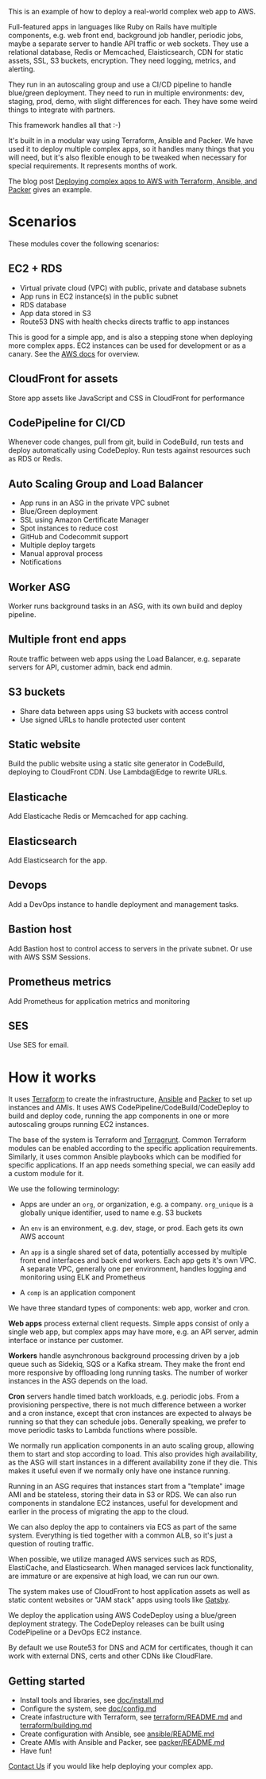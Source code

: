 This is an example of how to deploy a real-world complex web app to AWS.

Full-featured apps in languages like Ruby on Rails have multiple components,
e.g. web front end, background job handler, periodic jobs, maybe a separate
server to handle API traffic or web sockets. They use a relational database,
Redis or Memcached, Elaisticsearch, CDN for static assets, SSL, S3 buckets,
encryption.  They need logging, metrics, and alerting.

They run in an autoscaling group and use a CI/CD pipeline to handle blue/green
deployment. They need to run in multiple environments: dev, staging, prod,
demo, with slight differences for each. They have some weird things to integrate
with partners.

This framework handles all that :-)

It's built in in a modular way using Terraform, Ansible and Packer. We have
used it to deploy multiple complex apps, so it handles many things that
you will need, but it's also flexible enough to be tweaked when necessary for
special requirements. It represents months of work.

The blog post
[Deploying complex apps to AWS with Terraform, Ansible, and Packer](https://www.cogini.com/blog/deploying-complex-apps-to-aws-with-terraform-ansible-and-packer/)
gives an example.

# Scenarios

These modules cover the following scenarios:

## EC2 + RDS

* Virtual private cloud (VPC) with public, private and database subnets
* App runs in EC2 instance(s) in the public subnet
* RDS database
* App data stored in S3
* Route53 DNS with health checks directs traffic to app instances

This is good for a simple app, and is also a stepping stone when deploying
more complex apps. EC2 instances can be used for development or as a canary.
See the [AWS docs](https://docs.aws.amazon.com/vpc/latest/userguide/VPC_Scenario2.html)
for overview.

## CloudFront for assets

Store app assets like JavaScript and CSS in CloudFront for performance

## CodePipeline for CI/CD

Whenever code changes, pull from git, build in CodeBuild, run tests and deploy
automatically using CodeDeploy. Run tests against resources such
as RDS or Redis.

## Auto Scaling Group and Load Balancer

* App runs in an ASG in the private VPC subnet
* Blue/Green deployment
* SSL using Amazon Certificate Manager
* Spot instances to reduce cost
* GitHub and Codecommit support
* Multiple deploy targets
* Manual approval process
* Notifications

## Worker ASG

Worker runs background tasks in an ASG, with its own build and deploy pipeline.

## Multiple front end apps

Route traffic between web apps using the Load Balancer, e.g. separate
servers for API, customer admin, back end admin.

## S3 buckets

* Share data between apps using S3 buckets with access control
* Use signed URLs to handle protected user content

## Static website

Build the public website using a static site generator in CodeBuild, deploying
to CloudFront CDN. Use Lambda@Edge to rewrite URLs.

## Elasticache

Add Elasticache Redis or Memcached for app caching.

## Elasticsearch

Add Elasticsearch for the app.

## Devops

Add a DevOps instance to handle deployment and management tasks.

## Bastion host

Add Bastion host to control access to servers in the private subnet.
Or use with AWS SSM Sessions.

## Prometheus metrics

Add Prometheus for application metrics and monitoring

## SES

Use SES for email.

# How it works

It uses [Terraform](https://www.terraform.io/) to create the infrastructure,
[Ansible](https://www.ansible.com/) and [Packer](https://www.packer.io/) to set
up instances and AMIs. It uses AWS CodePipeline/CodeBuild/CodeDeploy to build
and deploy code, running the app components in one or more autoscaling groups
running EC2 instances.

The base of the system is Terraform and [Terragrunt](https://github.com/gruntwork-io/terragrunt).
Common Terraform modules can be enabled according to the specific application
requirements. Similarly, it uses common Ansible playbooks which can be modified
for specific applications. If an app needs something special, we can easily add a
custom module for it.

We use the following terminology:

* Apps are under an `org`, or organization, e.g. a company. `org_unique` is
  a globally unique identifier, used to name e.g. S3 buckets

* An `env` is an environment, e.g. dev, stage, or prod. Each gets its own
  AWS account

* An `app` is a single shared set of data, potentially accessed by multiple
  front end interfaces and back end workers. Each app gets it's own VPC.
  A separate VPC, generally one per environment, handles logging and monitoring
  using ELK and Prometheus

* A `comp` is an application component

We have three standard types of components: web app, worker and cron.

**Web apps** process external client requests. Simple apps consist of only a single
web app, but complex apps may have more, e.g. an API server, admin interface or
instance per customer.

**Workers** handle asynchronous background processing driven by a job queue
such as Sidekiq, SQS or a Kafka stream. They make the front end more responsive
by offloading long running tasks. The number of worker instances in the ASG
depends on the load.

**Cron** servers handle timed batch workloads, e.g. periodic jobs. From a
provisioning perspective, there is not much difference between a worker and a
cron instance, except that cron instances are expected to always be running so
that they can schedule jobs.  Generally speaking, we prefer to move periodic
tasks to Lambda functions where possible.

We normally run application components in an auto scaling group, allowing
them to start and stop according to load. This also provides high availability,
as the ASG will start instances in a different availability zone if they die.
This makes it useful even if we normally only have one instance running.

Running in an ASG requires that instances start from a "template" image AMI and
be stateless, storing their data in S3 or RDS. We can also run components in
standalone EC2 instances, useful for development and earlier in the process of
migrating the app to the cloud.

We can also deploy the app to containers via ECS as part of the same system.
Everything is tied together with a common ALB, so it's just a question of
routing traffic.

When possible, we utilize managed AWS services such as RDS, ElastiCache, and
Elasticsearch. When managed services lack functionality, are immature or are
expensive at high load, we can run our own.

The system makes use of CloudFront to host application assets as well as static
content websites or "JAM stack" apps using tools like
[Gatsby](https://www.gatsbyjs.org/).

We deploy the application using AWS CodeDeploy using a blue/green deployment
strategy. The CodeDeploy releases can be built using CodePipeline or a DevOps
EC2 instance.

By default we use Route53 for DNS and ACM for certificates, though it can
work with external DNS, certs and other CDNs like CloudFlare.

## Getting started

* Install tools and libraries, see [doc/install.md](doc/install.md)
* Configure the system, see [doc/config.md](doc/config.md)
* Create infastructure with Terraform, see [terraform/README.md](terraform/README.md)
  and [terraform/building.md](terraform/building.md)
* Create configuration with Ansible, see [ansible/README.md](ansible/README.md)
* Create AMIs with Ansible and Packer, see [packer/README.md](packer/README.md)
* Have fun!

[Contact Us](https://www.cogini.com/contact/) if you would like help deploying
your complex app.
